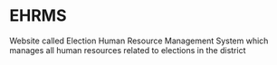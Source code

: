 # EHRMS
Website called Election Human Resource Management System which manages all human resources related to elections in the district
